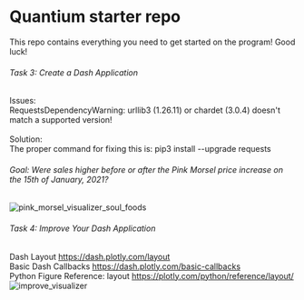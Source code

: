 # Quantium starter repo
This repo contains everything you need to get started on the program! Good luck!


###### Task 3: Create a Dash Application
Issues:
<br/>
RequestsDependencyWarning: urllib3 (1.26.11) or chardet (3.0.4) doesn't match a supported version!
<br/>
<br/>
Solution:
<br/>
The proper command for fixing this is:
pip3 install --upgrade requests

###### Goal: Were sales higher before or after the Pink Morsel price increase on the 15th of January, 2021?
![pink_morsel_visualizer_soul_foods](https://user-images.githubusercontent.com/95735163/181996238-35c5c308-efce-4d39-a8fe-6f579e78f480.PNG)

###### Task 4: Improve Your Dash Application
Dash Layout
https://dash.plotly.com/layout
<br/>
Basic Dash Callbacks
https://dash.plotly.com/basic-callbacks
<br/>
Python Figure Reference: layout
https://plotly.com/python/reference/layout/
<br/>
![improve_visualizer](https://user-images.githubusercontent.com/95735163/182044476-ddd2e602-2dc0-493b-a8f4-774bcb517171.PNG)
